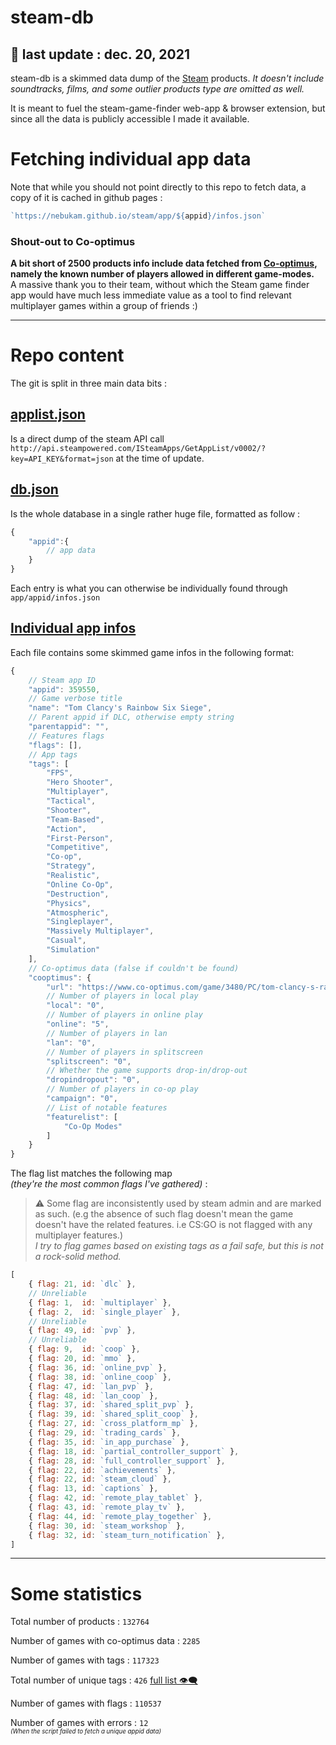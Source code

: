 # steam-db
## :calendar: last update : __dec. 20, 2021__
steam-db is a skimmed data dump of the [Steam](https://store.steampowered.com/) products.  *It doesn't include soundtracks, films, and some outlier products type are omitted as well.*  

It is meant to fuel the steam-game-finder web-app & browser extension, but since all the data is publicly accessible I made it available.

# Fetching individual app data
Note that while you should not point directly to this repo to fetch data, a copy of it is cached in github pages :
```js
`https://nebukam.github.io/steam/app/${appid}/infos.json`
```

### Shout-out to Co-optimus
__A bit short of 2500 products info include data fetched from [Co-optimus](https://www.co-optimus.com/), namely the known number of players allowed in different game-modes.__  
A massive thank you to their team, without which the Steam game finder app would have much less immediate value as a tool to find relevant multiplayer games within a group of friends :)

---

# Repo content

The git is split in three main data bits :
## [applist.json](https://github.com/Nebukam/steam-db/blob/main/applist.json)
Is a direct dump of the steam API call `http://api.steampowered.com/ISteamApps/GetAppList/v0002/?key=API_KEY&format=json` at the time of update.
  
## [db.json](https://github.com/Nebukam/steam-db/blob/main/db.json)
Is the whole database in a single rather huge file, formatted as follow :
```js
{
    "appid":{
        // app data
    }
}
```
Each entry is what you can otherwise be individually found through `app/appid/infos.json`
  
## [Individual app infos](https://github.com/Nebukam/steam-db/tree/main/app)
Each file contains some skimmed game infos in the following format:
```js
{
    // Steam app ID
    "appid": 359550,
    // Game verbose title
    "name": "Tom Clancy's Rainbow Six Siege", 
    // Parent appid if DLC, otherwise empty string
    "parentappid": "", 
    // Features flags
    "flags": [], 
    // App tags
    "tags": [ 
        "FPS",
        "Hero Shooter",
        "Multiplayer",
        "Tactical",
        "Shooter",
        "Team-Based",
        "Action",
        "First-Person",
        "Competitive",
        "Co-op",
        "Strategy",
        "Realistic",
        "Online Co-Op",
        "Destruction",
        "Physics",
        "Atmospheric",
        "Singleplayer",
        "Massively Multiplayer",
        "Casual",
        "Simulation"
    ],
    // Co-optimus data (false if couldn't be found)
    "cooptimus": { 
        "url": "https://www.co-optimus.com/game/3480/PC/tom-clancy-s-rainbow-six-siege.html",
        // Number of players in local play
        "local": "0", 
        // Number of players in online play
        "online": "5", 
        // Number of players in lan
        "lan": "0", 
        // Number of players in splitscreen
        "splitscreen": "0", 
        // Whether the game supports drop-in/drop-out
        "dropindropout": "0", 
        // Number of players in co-op play
        "campaign": "0", 
        // List of notable features
        "featurelist": [ 
            "Co-Op Modes"
        ]
    }
}
```

The flag list matches the following map  
*(they're the most common flags I've gathered)* :
> :warning: Some flag are inconsistently used by steam admin and are marked as such. (e.g the absence of such flag doesn't mean the game doesn't have the related features. i.e CS:GO is not flagged with any multiplayer features.)   
*I try to flag games based on existing tags as a fail safe, but this is not a rock-solid method.*

```js
[
    { flag: 21, id: `dlc` },
    // Unreliable
    { flag: 1,  id: `multiplayer` },
    { flag: 2,  id: `single_player` },
    // Unreliable
    { flag: 49, id: `pvp` },
    // Unreliable
    { flag: 9,  id: `coop` }, 
    { flag: 20, id: `mmo` },
    { flag: 36, id: `online_pvp` },
    { flag: 38, id: `online_coop` },
    { flag: 47, id: `lan_pvp` },
    { flag: 48, id: `lan_coop` },
    { flag: 37, id: `shared_split_pvp` },
    { flag: 39, id: `shared_split_coop` },
    { flag: 27, id: `cross_platform_mp` },
    { flag: 29, id: `trading_cards` },
    { flag: 35, id: `in_app_purchase` },
    { flag: 18, id: `partial_controller_support` },
    { flag: 28, id: `full_controller_support` },
    { flag: 22, id: `achievements` },
    { flag: 22, id: `steam_cloud` },
    { flag: 13, id: `captions` },
    { flag: 42, id: `remote_play_tablet` },
    { flag: 43, id: `remote_play_tv` },
    { flag: 44, id: `remote_play_together` },
    { flag: 30, id: `steam_workshop` },
    { flag: 32, id: `steam_turn_notification` },
]
```
---
# Some statistics

Total number of products : `132764`  

Number of games with co-optimus data : `2285`  

Number of games with tags : `117323`  

Total number of unique tags : `426` [full list :eye_speech_bubble:](https://github.com/Nebukam/steam-db/blob/main/tags.json)

Number of games with flags : `110537`  

Number of games with errors : `12`  
<sup><sup>*(When the script failed to fetch a unique appid data)*</sup></sup>



